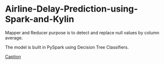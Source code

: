 # Airline-Delay-Prediction-using-Spark-and-Kylin

Mapper and Reducer purpose is to detect and replace null values by column average.

The model is built in PySpark using Decision Tree Classifiers.

[Caption](https://www.kaggle.com/yuanyuwendymu/airline-delay-and-cancellation-data-2009-2018)
